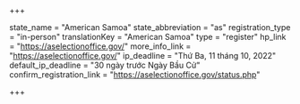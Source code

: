 +++

state_name = "American Samoa"
state_abbreviation = "as"
registration_type = "in-person"
translationKey = "American Samoa"
type = "register"
hp_link = "https://aselectionoffice.gov/"
more_info_link = "https://aselectionoffice.gov/"
ip_deadline = "Thứ Ba, 11 tháng 10, 2022"
default_ip_deadline = "30 ngày trước Ngày Bầu Cử"
confirm_registration_link = "https://aselectionoffice.gov/status.php"

+++